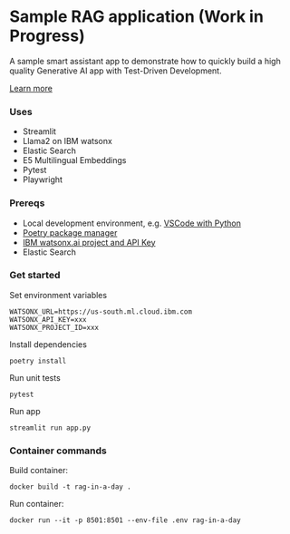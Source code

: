 # Sample RAG application (Work in Progress)

A sample smart assistant app to demonstrate how to quickly build a high quality Generative AI app with Test-Driven Development.

[Learn more](https://medium.com/test-driven-ai)


### Uses

* Streamlit
* Llama2 on IBM watsonx
* Elastic Search
* E5 Multilingual Embeddings
* Pytest
* Playwright


### Prereqs

* Local development environment, e.g. [VSCode with Python](https://code.visualstudio.com/docs/python/python-tutorial)
* [Poetry package manager](https://python-poetry.org/docs/)
* [IBM watsonx.ai project and API Key](https://medium.com/the-power-of-ai/ibm-watsonx-ai-the-interface-and-api-e8e1c7227358)
* Elastic Search


### Get started

Set environment variables

    WATSONX_URL=https://us-south.ml.cloud.ibm.com
    WATSONX_API_KEY=xxx
    WATSONX_PROJECT_ID=xxx

Install dependencies

    poetry install

Run unit tests

    pytest

Run app

    streamlit run app.py


### Container commands

Build container:

    docker build -t rag-in-a-day .

Run container:

    docker run --it -p 8501:8501 --env-file .env rag-in-a-day
